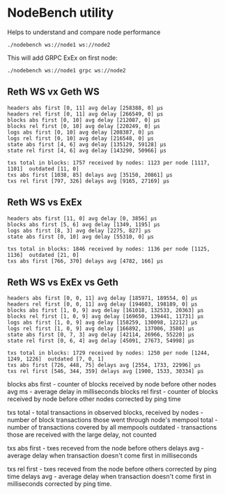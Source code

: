 # NodeBench utility

Helps to understand and compare node performance

```
./nodebench ws://node1 ws://node2
```

This will add GRPC ExEx on first node:

```
./nodebench ws://node1 grpc ws://node2
```

## Reth WS vx Geth WS

```
headers abs first [0, 11] avg delay [258388, 0] μs
headers rel first [0, 11] avg delay [266549, 0] μs
blocks abs first [0, 10] avg delay [212087, 0] μs
blocks rel first [0, 10] avg delay [220249, 0] μs
logs abs first [0, 10] avg delay [208387, 0] μs
logs rel first [0, 10] avg delay [216548, 0] μs
state abs first [4, 6] avg delay [135129, 59128] μs
state rel first [4, 6] avg delay [143290, 50966] μs

txs total in blocks: 1757 received by nodes: 1123 per node [1117, 1101]  outdated [11, 0]
txs abs first [1038, 85] delays avg [35150, 20861] μs
txs rel first [797, 326] delays avg [9165, 27169] μs
```

## Reth WS vs ExEx

```
headers abs first [11, 0] avg delay [0, 3856] μs
blocks abs first [5, 6] avg delay [1349, 1195] μs
logs abs first [8, 3] avg delay [2275, 827] μs
state abs first [0, 10] avg delay [55310, 0] μs

txs total in blocks: 1846 received by nodes: 1136 per node [1125, 1136]  outdated [21, 0]
txs abs first [766, 370] delays avg [4782, 166] μs
```

## Reth WS vs ExEx vs Geth

```
headers abs first [0, 0, 11] avg delay [185971, 189554, 0] μs
headers rel first [0, 0, 11] avg delay [194603, 198189, 0] μs
blocks abs first [1, 0, 9] avg delay [161018, 132533, 20363] μs
blocks rel first [1, 0, 9] avg delay [169650, 139441, 11731] μs
logs abs first [1, 0, 9] avg delay [158259, 130098, 12212] μs
logs rel first [1, 0, 9] avg delay [166892, 137006, 3580] μs
state abs first [0, 7, 3] avg delay [42114, 26966, 55220] μs
state rel first [0, 6, 4] avg delay [45091, 27673, 54998] μs

txs total in blocks: 1729 received by nodes: 1250 per node [1244, 1249, 1226]  outdated [7, 0, 1]
txs abs first [726, 448, 75] delays avg [2554, 1733, 22996] μs
txs rel first [546, 344, 359] delays avg [1900, 1533, 30334] μs
```

blocks abs first - counter of blocks received by node before other nodes
avg ms - average delay in milliseconds
blocks rel first - counter of blocks received by node before other nodes corrected by ping time

txs total - total transactions in observed blocks,
received by nodes - number of block transactions those went through node's mempool
total - number of transactions covered by all mempools
outdated - transactions those are received with the large delay, not counted

txs abs first - txes receved from the node before others
delays avg - average delay when transaction doesn't come first in milliseconds

txs rel first - txes receved from the node before others corrected by ping time
delays avg - average delay when transaction doesn't come first in milliseconds corrected by ping time.





